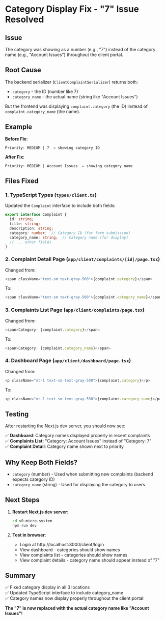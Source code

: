 # Category Display Fix - "7" Issue Resolved

## Issue
The category was showing as a number (e.g., "7") instead of the category name (e.g., "Account Issues") throughout the client portal.

## Root Cause
The backend serializer (`ClientComplaintSerializer`) returns both:
- `category` - the ID (number like 7)
- `category_name` - the actual name (string like "Account Issues")

But the frontend was displaying `complaint.category` (the ID) instead of `complaint.category_name` (the name).

## Example
**Before Fix:**
```
Priority: MEDIUM | 7  ← showing category ID
```

**After Fix:**
```
Priority: MEDIUM | Account Issues  ← showing category name
```

## Files Fixed

### 1. TypeScript Types (`types/client.ts`)
Updated the `Complaint` interface to include both fields:
```typescript
export interface Complaint {
  id: string;
  title: string;
  description: string;
  category: number;  // Category ID (for form submission)
  category_name: string;  // Category name (for display)
  // ... other fields
}
```

### 2. Complaint Detail Page (`app/client/complaints/[id]/page.tsx`)
Changed from:
```typescript
<span className="text-sm text-gray-500">{complaint.category}</span>
```

To:
```typescript
<span className="text-sm text-gray-500">{complaint.category_name}</span>
```

### 3. Complaints List Page (`app/client/complaints/page.tsx`)
Changed from:
```typescript
<span>Category: {complaint.category}</span>
```

To:
```typescript
<span>Category: {complaint.category_name}</span>
```

### 4. Dashboard Page (`app/client/dashboard/page.tsx`)
Changed from:
```typescript
<p className="mt-1 text-sm text-gray-500">{complaint.category}</p>
```

To:
```typescript
<p className="mt-1 text-sm text-gray-500">{complaint.category_name}</p>
```

## Testing

After restarting the Next.js dev server, you should now see:

✅ **Dashboard**: Category names displayed properly in recent complaints  
✅ **Complaints List**: "Category: Account Issues" instead of "Category: 7"  
✅ **Complaint Detail**: Category name shown next to priority  

## Why Keep Both Fields?

- `category` (number) - Used when submitting new complaints (backend expects category ID)
- `category_name` (string) - Used for displaying the category to users

## Next Steps

1. **Restart Next.js dev server**:
   ```bash
   cd v0-micro-system
   npm run dev
   ```

2. **Test in browser**:
   - Login at http://localhost:3000/client/login
   - View dashboard - categories should show names
   - View complaints list - categories should show names
   - View complaint details - category name should appear instead of "7"

## Summary

✅ Fixed category display in all 3 locations  
✅ Updated TypeScript interface to include category_name  
✅ Category names now display properly throughout the client portal  

**The "7" is now replaced with the actual category name like "Account Issues"!**
